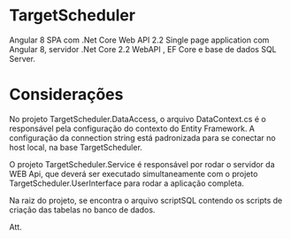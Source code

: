 # TargetScheduler
Angular 8 SPA com .Net Core Web API 2.2
Single page application com Angular 8, servidor .Net Core 2.2 WebAPI , EF Core e base de dados SQL Server.

# Considerações
No projeto TargetScheduler.DataAccess, o arquivo DataContext.cs é o responsável pela configuração do contexto do Entity Framework. A configuração da connection string está padronizada para se conectar no host local, na base TargetScheduler.

O projeto TargetScheduler.Service é responsável por rodar o servidor da WEB Api, que deverá ser executado simultaneamente com o projeto TargetScheduler.UserInterface para rodar a aplicação completa.

Na raiz do projeto, se encontra o arquivo scriptSQL contendo os scripts de criação das tabelas no banco de dados.

Att.
